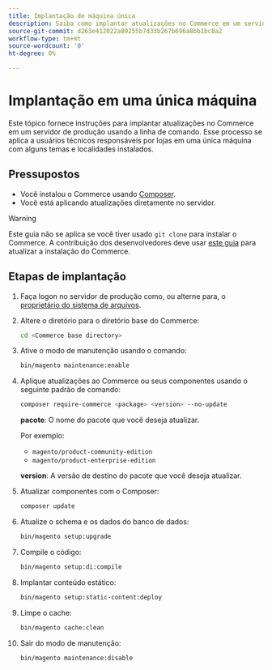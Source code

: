 ```yaml
---
title: Implantação de máquina única
description: Saiba como implantar atualizações no Commerce em um servidor de produção usando a linha de comando.
source-git-commit: d263e412022a89255b7d33b267b696a8bb1bc8a2
workflow-type: tm+mt
source-wordcount: '0'
ht-degree: 0%

---
```


# Implantação em uma única máquina

Este tópico fornece instruções para implantar atualizações no Commerce em um servidor de produção usando a linha de comando. Esse processo se aplica a usuários técnicos responsáveis por lojas em uma única máquina com alguns temas e localidades instalados.

## Pressupostos

- Você instalou o Commerce usando [Composer].
- Você está aplicando atualizações diretamente no servidor.

>[!WARNING]
>
>Este guia não se aplica se você tiver usado `git clone` para instalar o Commerce.
>A contribuição dos desenvolvedores deve usar [este guia][install] para atualizar a instalação do Commerce.

## Etapas de implantação

1. Faça logon no servidor de produção como, ou alterne para, o [proprietário do sistema de arquivos][file-owner].

1. Altere o diretório para o diretório base do Commerce:

   ```bash
   cd <Commerce base directory>
   ```

1. Ative o modo de manutenção usando o comando:

   ```bash
   bin/magento maintenance:enable
   ```

1. Aplique atualizações ao Commerce ou seus componentes usando o seguinte padrão de comando:

   ```bash
   composer require-commerce <package> <version> --no-update
   ```

   **pacote**: O nome do pacote que você deseja atualizar.

   Por exemplo:

   - `magento/product-community-edition`
   - `magento/product-enterprise-edition`

   **version**: A versão de destino do pacote que você deseja atualizar.

1. Atualizar componentes com o Composer:

   ```bash
   composer update
   ```

1. Atualize o schema e os dados do banco de dados:

   ```bash
   bin/magento setup:upgrade
   ```

1. Compile o código:

   ```bash
   bin/magento setup:di:compile
   ```

1. Implantar conteúdo estático:

   ```bash
   bin/magento setup:static-content:deploy
   ```

1. Limpe o cache:

   ```bash
   bin/magento cache:clean
   ```

1. Sair do modo de manutenção:

   ```bash
   bin/magento maintenance:disable
   ```

<!-- link definitions -->

[install]: https://developer.adobe.com/commerce/contributor/guides/install/update-dependencies/
[composer]: ../../installation/composer.md
[file-owner]: ../../installation/prerequisites/file-system/overview.md
